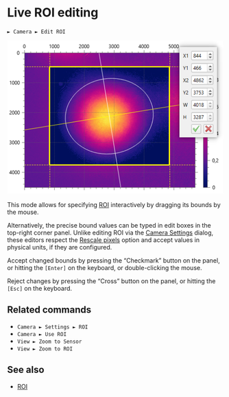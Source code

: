# Live ROI editing

```
► Camera ► Edit ROI
```

![Screenshot](./img/roi_live.png)

This mode allows for specifying [ROI](./cam_settings_roi.md) interactively by dragging its bounds by the mouse. 

Alternatively, the precise bound values can be typed in edit boxes in the top-right corner panel. Unlike editing ROI via the [Camera Settings](./cam_settings_roi.md) dialog, these editors respect the [Rescale pixels](./cam_settings_plot.md#rescale-pixels) option and accept values in physical units, if they are configured.

Accept changed bounds by pressing the “Checkmark” button on the panel, or hitting the `[Enter]` on the keyboard, or double-clicking the mouse.

Reject changes by pressing the “Cross” button on the panel, or hitting the `[Esc]` on the keyboard.

## Related commands

- `Camera ► Settings ► ROI`
- `Camera ► Use ROI`
- `View ► Zoom to Sensor`
- `View ► Zoom to ROI`

## See also

- [ROI](./cam_settings_roi.md)

&nbsp;